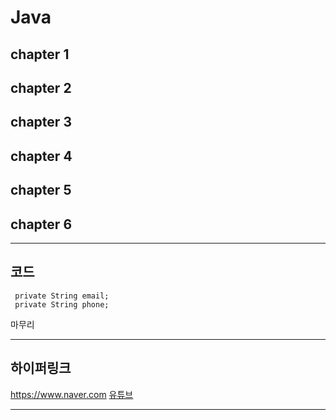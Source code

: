 # Java
## chapter 1
## chapter 2
## chapter 3
## chapter 4
## chapter 5
## chapter 6


-----------------

## 코드

     private String email;
     private String phone;
     
마무리

----------

## 하이퍼링크

<https://www.naver.com>
[유튜브](https://www.youtube.com/)

-----------
